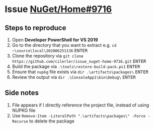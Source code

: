# Issue [NuGet/Home#9716](https://github.com/NuGet/Home/issues/9716)

## Steps to reproduce

1. Open **Developer PowerShell for VS 2019**
2. Go to the directory that you want to extract e.g. `cd ~\source\local\202006251136` <kbd>ENTER</kbd>
3. Clone the repository via `git clone https://github.com/cilerler/issue_nuget-home-9716.git` <kbd>ENTER</kbd>
4. Build the package via `.\tools\restore-build-pack.ps1` <kbd>ENTER</kbd>
5. Ensure that `nupkg` file exists via `dir .\artifacts\packages\` <kbd>ENTER</kbd>
6. Review the output via `dir .\ConsoleApp1\bin\Debug\` <kbd>ENTER</kbd>

## Side notes

1. File appears if I directly reference the project file, instead of using NUPKG file
2. Use `Remove-Item -LiteralPath ".\artifacts\packages\" -Force -Recurse` to delete the package
